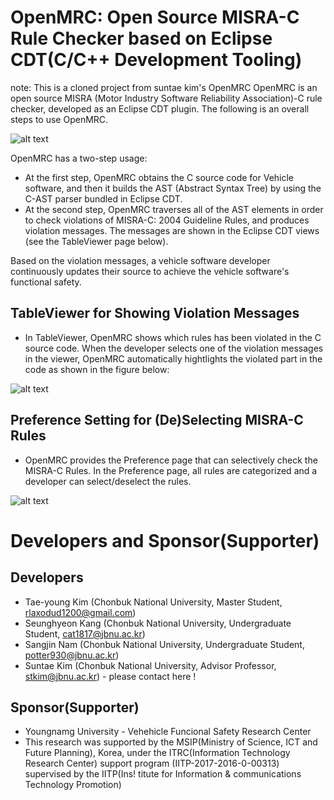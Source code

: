 # OpenMRC: Open Source MISRA-C Rule Checker based on Eclipse CDT(C/C++ Development Tooling)
note: This is a cloned project from suntae kim's OpenMRC
OpenMRC is an open source MISRA (Motor Industry Software Reliability Association)-C rule checker, developed as an Eclipse CDT plugin. 
The following is an overall steps to use OpenMRC. 

![alt text](https://github.com/stkim123/kr.ac.jbnu.ssel.misrac/blob/master/ScreenShot1.PNG)

OpenMRC has a two-step usage:
- At the first step, OpenMRC obtains the C source code for Vehicle software, and then it builds the AST (Abstract Syntax Tree) by using the C-AST parser bundled in Eclipse CDT.
- At the second step, OpenMRC traverses all of the AST elements in order to check violations of MISRA-C: 2004 Guideline Rules, and produces violation messages. The messages are shown in the Eclipse CDT views (see the TableViewer page below).

Based on the violation messages, a vehicle software developer continuously updates their source to achieve the vehicle software's functional safety. 

## TableViewer for Showing Violation Messages
- In TableViewer, OpenMRC shows which rules has been violated in the C source code. When the developer selects one of the violation messages in the viewer, OpenMRC automatically hightlights the violated part in the code as shown in the figure below: 

![alt text](https://github.com/stkim123/kr.ac.jbnu.ssel.misrac/blob/master/ScreenShot3.PNG)

## Preference Setting for (De)Selecting MISRA-C Rules
- OpenMRC provides the Preference page that can selectively check the MISRA-C Rules. In the Preference page, all rules are categorized and a developer can select/deselect the rules. 

![alt text](https://github.com/stkim123/kr.ac.jbnu.ssel.misrac/blob/master/ScreenShot2%20.PNG)

# Developers and Sponsor(Supporter)
## Developers
 - Tae-young Kim   (Chonbuk National University, Master Student, rlaxodud1200@gmail.com)
 - Seunghyeon Kang (Chonbuk National University, Undergraduate Student, cat1817@jbnu.ac.kr)
 - Sangjin Nam     (Chonbuk National University, Undergraduate Student, potter930@jbnu.ac.kr)
 - Suntae Kim      (Chonbuk National University, Advisor Professor, stkim@jbnu.ac.kr) - please contact here !
 
## Sponsor(Supporter)
- Youngnamg University - Vehehicle Funcional Safety Research Center
- This research was supported by the MSIP(Ministry of Science, ICT and Future Planning), Korea, under the ITRC(Information Technology Research Center) support program (IITP-2017-2016-0-00313) supervised by the IITP(Ins! titute for Information & communications Technology Promotion)
